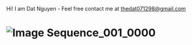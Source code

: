 Hi! I am Dat Nguyen - Feel free contact me at thedat071298@gmail.com
# ![Image Sequence_001_0000](https://github.com/thedat07/CloneGameMerge/assets/49479547/c5ea07a5-cd3d-4152-98f5-e2f311d2b81e)
